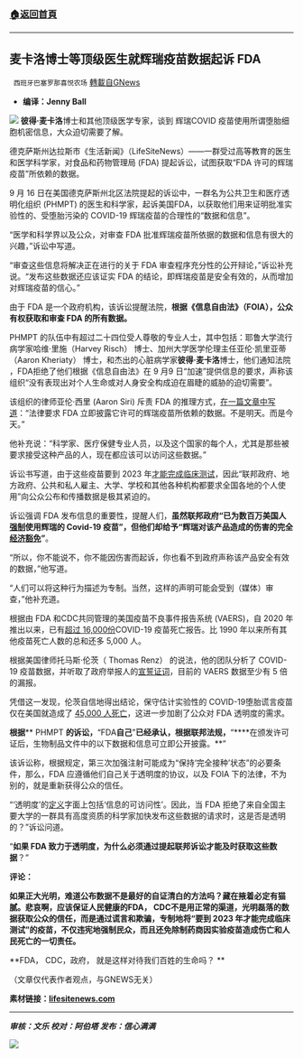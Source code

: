###  [:house:返回首頁](https://github.com/ourhimalayas/txt)
---


## 麦卡洛博士等顶级医生就辉瑞疫苗数据起诉 FDA
` 西班牙巴塞罗那喜悦农场` [轉載自GNews](https://gnews.org/zh-hans/1594626/)

- **编译：Jenny Ball**


![](https://assets.gnews.org/wp-content/uploads/2021/10/tempsnip330.png)
**彼得·麦卡洛**博士和其他顶级医学专家，谈到 辉瑞COVID 疫苗使用所谓堕胎细胞机密信息，大众迫切需要了解。


德克萨斯州达拉斯市《生活新闻》（LifeSiteNews）——一群受过高等教育的医生和医学科学家，对食品和药物管理局 (FDA) 提起诉讼，试图获取“FDA 许可的辉瑞疫苗”所依赖的数据。

9 月 16 日在美国德克萨斯州北区法院提起的诉讼中，一群名为公共卫生和医疗透明化组织 (PHMPT) 的医生和科学家，起诉美国FDA，以获取他们用来证明批准实验性的、受堕胎污染的 COVID-19 辉瑞疫苗的合理性的“数据和信息”。

“医学和科学界以及公众，对审查 FDA 批准辉瑞疫苗所依据的数据和信息有很大的兴趣，”诉讼中写道。

“审查这些信息将解决正在进行的关于 FDA 审查程序充分性的公开辩论，”诉讼补充说。“发布这些数据还应该证实 FDA 的结论，即辉瑞疫苗是安全有效的，从而增加对辉瑞疫苗的信心。”

由于 FDA 是一个政府机构，该诉讼提醒法院，**根据《信息自由法》（FOIA），公众有权获取和审查 FDA 的所有数据。**

PHMPT 的队伍中有超过二十四位受人尊敬的专业人士，其中包括：耶鲁大学流行病学家哈维·里施（Harvey Risch） 博士、加州大学医学伦理主任亚伦·凯里亚蒂（Aaron Kheriaty） 博士，和杰出的心脏病学家**彼得·麦卡洛**博士，他们通知法院 ，FDA拒绝了他们根据《信息自由法》在 9 月9 日“加速”提供信息的要求，声称该组织“没有表现出对个人生命或对人身安全构成迫在眉睫的威胁的迫切需要”。

该组织的律师亚伦·西里 (Aaron Siri) 斥责 FDA 的推理方式，[在一篇文章中写道](https://aaronsiri.substack.com/p/scientists-sue-the-fda-for-data-it)：“法律要求 FDA 立即披露它许可的辉瑞疫苗所依赖的数据。不是明天。而是今天。”

他补充说：“科学家、医疗保健专业人员，以及这个国家的每个人，尤其是那些被要求接受这种产品的人，现在都应该可以访问这些数据。”

诉讼书写道，由于这些疫苗要到 2023 年[才能完成临床测试](https://clinicaltrials.gov/ct2/show/NCT04368728?term=NCT04368728&amp;draw=2&amp;rank=1)，因此“联邦政府、地方政府、公共和私人雇主、大学、学校和其他各种机构都要求全国各地的个人使用”向公众公布和传播数据是极其紧迫的。

诉讼强调 FDA 发布信息的重要性，提醒人们，**虽然联邦政府“已为数百万美国人**[**强制**](https://www.whitehouse.gov/covidplan/)**使用辉瑞的 Covid-19 疫苗”，但他们却给予“辉瑞对该产品造成的伤害的完全**[**经济豁免**](https://www.phe.gov/Preparedness/legal/prepact/Pages/default.aspx)**”**。

“所以，你不能说不，你不能因伤害而起诉，你也看不到政府声称该产品安全有效的数据，”他写道。

“人们可以将这种行为描述为专制。当然，这样的声明可能会受到（媒体）审查，”他补充道。

根据由 FDA 和CDC共同管理的美国疫苗不良事件报告系统 (VAERS)，自 2020 年推出以来，已有[超过 16,000份](https://vaersanalysis.info/2021/10/08/vaers-summary-for-covid-19-vaccines-through-10-1-2021/)COVID-19 疫苗死亡报告。比 1990 年以来所有其他疫苗死亡人数的总和还多 5,000 人。

根据美国律师托马斯·伦茨（ Thomas Renz） 的说法，他的团队分析了 COVID-19 疫苗数据，并听取了政府举报人的[宣誓证词](https://www.lifesitenews.com/news/attorney-45k-deaths-from-coronavirus-vaccines-a-conservative-estimate/)，目前的 VAERS 数据至少有 5 倍的漏报。

凭借这一发现，伦茨自信地得出结论，保守估计实验性的 COVID-19堕胎谎言疫苗仅在美国就造成了 [45,000 人死亡](https://www.lifesitenews.com/news/attorney-45k-deaths-from-coronavirus-vaccines-a-conservative-estimate/)，这进一步加剧了公众对 FDA 透明度的需求。

**根据**** PHMPT ****的诉讼，****“FDA****自己****”****已经承认，根据联邦法规，****“****在颁发许可证后，生物制品文件中的以下数据和信息可立即公开披露。**”

该诉讼称，根据规定，第三次加强注射可能成为“保持‘完全接种’状态”的必要条件，那么，FDA 应遵循他们自己关于透明度的协议，以及 FOIA 下的法律，不为别的，就是重新获得公众的信任。

“‘透明度’的[定义](https://www.merriam-webster.com/dictionary/transparent)字面上包括‘信息的可访问性’。因此，当 FDA 拒绝了来自全国主要大学的一群具有高度资质的科学家加快发布这些数据的请求时，这是否是透明的？”诉讼问道。

“**如果 FDA 致力于透明度，为什么必须通过提起联邦诉讼才能及时获取这些数据**？”

**评论：**

**如果正大光明，难道公布数据不是最好的自证清白的方法吗？藏在掖着必定有猫腻。悲哀啊，应该保证人民健康的FDA， CDC不是用正常的渠道，光明磊落的数据获取公众的信任，而是通过谎言和欺骗，专制地将“要到 2023 年才能完成临床测试”的疫苗，不仅违宪地强制民众，而且还免除制药商因实验疫苗造成伤亡和人民死亡的一切责任。**

**FDA， CDC，政府， 就是这样对待我们百姓的生命吗？ **

（文章仅代表作者观点，与GNEWS无关）

**素材链接：[lifesitenews.com](https://www.lifesitenews.com/news/top-doctors-and-scientists-sue-the-fda-to-obtain-the-data-used-to-approve-pfizer-jab/)**

* * *

***审核：文乐
校对：阿伯塔
发布：信心满满***

![](https://assets.gnews.org/wp-content/uploads/2021/10/GNEWS_CH.-1-1.jpeg)
